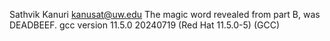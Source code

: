 Sathvik Kanuri
kanusat@uw.edu
The magic word revealed from part B, was DEADBEEF.
gcc version 11.5.0 20240719 (Red Hat 11.5.0-5) (GCC)